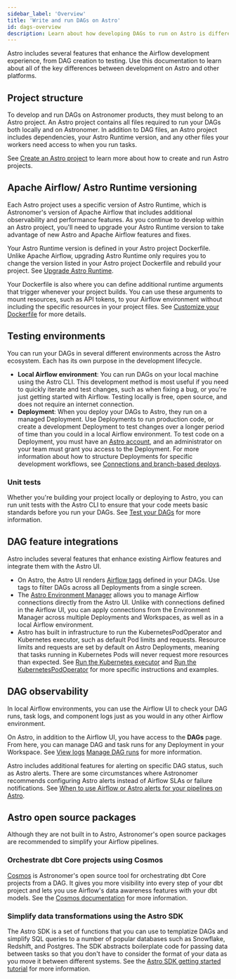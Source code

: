 ```yaml
---
sidebar_label: 'Overview'
title: 'Write and run DAGs on Astro'
id: dags-overview
description: Learn about how developing DAGs to run on Astro is different from other platforms.
---
```


Astro includes several features that enhance the Airflow development experience, from DAG creation to testing. Use this documentation to learn about all of the key differences between development on Astro and other platforms. 

## Project structure

To develop and run DAGs on Astronomer products, they must belong to an Astro project. An Astro project contains all files required to run your DAGs both locally and on Astronomer. In addition to DAG files, an Astro project includes dependencies, your Astro Runtime version, and any other files your workers need access to when you run tasks.

See [Create an Astro project](cli/get-started-cli.md) to learn more about how to create and run Astro projects.

## Apache Airflow/ Astro Runtime versioning

Each Astro project uses a specific version of Astro Runtime, which is Astronomer's version of Apache Airflow that includes additional observability and performance features. As you continue to develop within an Astro project, you'll need to upgrade your Astro Runtime version to take advantage of new Astro and Apache Airflow features and fixes. 

Your Astro Runtime version is defined in your Astro project Dockerfile. Unlike Apache Airflow, upgrading Astro Runtime only requires you to change the version listed in your Astro project Dockerfile and rebuild your project. See [Upgrade Astro Runtime](upgrade-runtime.md).

Your Dockerfile is also where you can define additional runtime arguments that trigger whenever your project builds. You can use these arguments to mount resources, such as API tokens, to your Airflow environment without including the specific resources in your project files. See [Customize your Dockerfile](cli/customize-dockerfile.md) for more details.

## Testing environments

You can run your DAGs in several different environments across the Astro ecosystem. Each has its own purpose in the development lifecycle. 

- **Local Airflow environment**: You can run DAGs on your local machine using the Astro CLI. This development method is most useful if you need to quickly iterate and test changes, such as when fixing a bug, or you're just getting started with Airflow. Testing locally is free, open source, and does not require an internet connection.
- **Deployment**: When you deploy your DAGs to Astro, they run on a managed Deployment. Use Deployments to run production code, or create a development Deployment to test changes over a longer period of time than you could in a local Airflow environment. To test code on a Deployment, you must have an [Astro account](log-in-to-astro.md), and an administrator on your team must grant you access to the Deployment. For more information about how to structure Deployments for specific development workflows, see [Connections and branch-based deploys](best-practices/connections-branch-deploys.md).

### Unit tests

Whether you're building your project locally or deploying to Astro, you can run unit tests with the Astro CLI to ensure that your code meets basic standards before you run your DAGs. See [Test your DAGs](https://docs.astronomer.io/astro/cli/test-your-astro-project-locally) for more information.

## DAG feature integrations

Astro includes several features that enhance existing Airflow features and integrate them with the Astro UI. 

- On Astro, the Astro UI renders [Airflow tags](https://airflow.apache.org/docs/apache-airflow/stable/howto/add-dag-tags.html) defined in your DAGs. Use tags to filter DAGs across all Deployments from a single screen.
- The [Astro Environment Manager](manage-connections-variables.md) allows you to manage Airflow connections directly from the Astro UI. Unlike with connections defined in the Airflow UI, you can apply connections from the Environment Manager across multiple Deployments and Workspaces, as well as in a local Airflow environment. 
- Astro has built in infrastructure to run the KubernetesPodOperator and Kubernetes executor, such as default Pod limits and requests. Resource limits and requests are set by default on Astro Deployments, meaning that tasks running in Kubernetes Pods will never request more resources than expected. See [Run the Kubernetes executor](kubernetes-executor.md) and [Run the KubernetesPodOperator](kubernetespodoperator.md) for more specific instructions and examples. 

## DAG observability

In local Airflow environments, you can use the Airflow UI to check your DAG runs, task logs, and component logs just as you would in any other Airflow environment.

On Astro, in addition to the Airflow UI, you have access to the **DAGs** page. From here, you can manage DAG and task runs for any Deployment in your Workspace. See [View logs](view-logs.md) [Manage DAG runs](manage-dags.md) for more information.

Astro includes additional features for alerting on specific DAG status, such as Astro alerts. There are some circumstances where Astronomer recommends configuring Astro alerts instead of Airflow SLAs or failure notifications. See [When to use Airflow or Astro alerts for your pipelines on Astro](best-practices/airflow-vs-astro-alerts.md).

## Astro open source packages

Although they are not built in to Astro, Astronomer's open source packages are recommended to simplify your Airflow pipelines.

### Orchestrate dbt Core projects using Cosmos

[Cosmos](https://www.astronomer.io/cosmos/) is Astronomer's open source tool for orchestrating dbt Core projects from a DAG. It gives you more visibility into every step of your dbt project and lets you use Airflow's data awareness features with your dbt models. See the [Cosmos documentation](https://astronomer.github.io/astronomer-cosmos/) for more information.

### Simplify data transformations using the Astro SDK

The Astro SDK is a set of functions that you can use to templatize DAGs and simplify SQL queries to a number of popular databases such as Snowflake, Redshift, and Postgres. The SDK abstracts boilerplate code for passing data between tasks so that you don't have to consider the format of your data as you move it between different systems. See the [Astro SDK getting started tutorial](https://docs.astronomer.io/learn/astro-python-sdk) for more information.